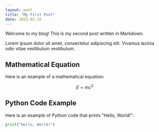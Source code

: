 ```yaml
---
layout: post
title: "My First Post"
date: 2025-02-15
---
```


Welcome to my blog! This is my second post written in Markdown.

Lorem ipsum dolor sit amet, consectetur adipiscing elit. Vivamus lacinia odio vitae vestibulum vestibulum.

## Mathematical Equation

Here is an example of a mathematical equation:

$$
E = mc^2
$$

## Python Code Example

Here is an example of Python code that prints "Hello, World!":

```python
print("Hello, World!")
```
